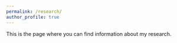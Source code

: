 ```yaml
---
permalink: /research/
author_profile: true
---
```


This is the page where you can find information about my research.